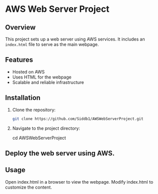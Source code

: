 # AWS Web Server Project

## Overview
This project sets up a web server using AWS services. It includes an `index.html` file to serve as the main webpage.

## Features
- Hosted on AWS
- Uses HTML for the webpage
- Scalable and reliable infrastructure

## Installation
1. Clone the repository:
   ```sh
   git clone https://github.com/Siddb1/AWSWebServerProject.git
2. Navigate to the project directory:

   cd AWSWebServerProject

## Deploy the web server using AWS.

## Usage
   
   Open index.html in a browser to view the webpage.
   Modify index.html to customize the content.
